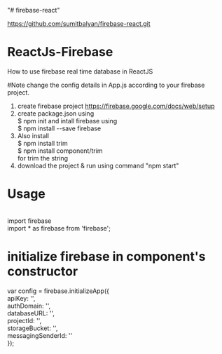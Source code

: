 "# firebase-react" 

https://github.com/sumitbalyan/firebase-react.git

# ReactJs-Firebase
How to use firebase real time database in ReactJS

#Note change the config details in App.js according to your firebase project.
1. create firebase project https://firebase.google.com/docs/web/setup
2. create package.json using 
<br /> $ npm init and intall firebase using 
<br /> $ npm install --save firebase
3. Also install 
 <br /> $ npm install trim
 <br /> $ npm install component/trim
 <br /> for trim the string
4. download the project & run using command "npm start"

# Usage
<br /> import firebase
<br /> import * as firebase from 'firebase';

# initialize firebase in component's constructor

  var config = firebase.initializeApp({
  <br />  apiKey: '<your-api-key>',
   <br /> authDomain: '<your-auth-domain>',
  <br />  databaseURL: '<your-database-url>',
  <br />  projectId: '<your-cloud-firestore-project>',
   <br /> storageBucket: '<your-storage-bucket>',
  <br />  messagingSenderId: '<your-sender-id>'
 <br /> });
